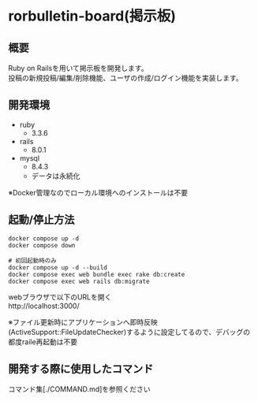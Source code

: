 # rorbulletin-board(掲示板)

## 概要

Ruby on Railsを用いて掲示板を開発します。  
投稿の新規投稿/編集/削除機能、ユーザの作成/ログイン機能を実装します。

## 開発環境

* ruby
    * 3.3.6
* rails
    * 8.0.1
* mysql
    * 8.4.3
    * データは永続化

※Docker管理なのでローカル環境へのインストールは不要

## 起動/停止方法

```
docker compose up -d
docker compose down

# 初回起動時のみ
docker compose up -d --build
docker compose exec web bundle exec rake db:create
docker compose exec web rails db:migrate
```

webブラウザで以下のURLを開く  
http://localhost:3000/

※ファイル更新時にアプリケーションへ即時反映(ActiveSupport::FileUpdateChecker)するように設定してるので、デバッグの都度raile再起動は不要

## 開発する際に使用したコマンド

コマンド集[./COMMAND.md]を参照ください